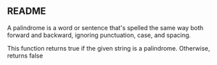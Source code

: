 ## README ##
A palindrome is a word or sentence that's spelled the same way both forward and backward, ignoring punctuation, case, and spacing.

This function returns true if the given string is a palindrome. Otherwise, returns false